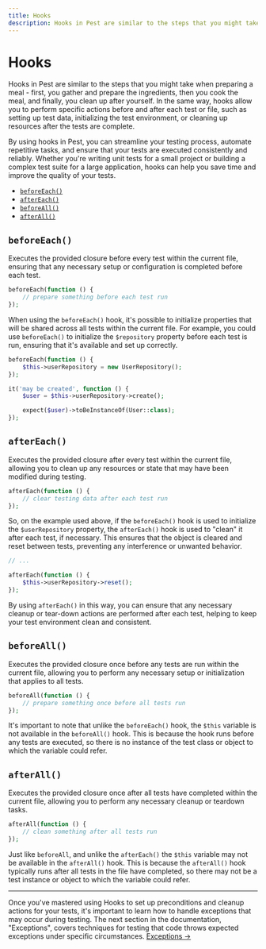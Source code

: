 ```yaml
---
title: Hooks
description: Hooks in Pest are similar to the steps that you might take when preparing a meal - first, you gather and prepare the ingredients, then you cook the meal, and finally, you clean up after yourself.
---
```


# Hooks

Hooks in Pest are similar to the steps that you might take when preparing a meal - first, you gather and prepare the ingredients, then you cook the meal, and finally, you clean up after yourself. In the same way, hooks allow you to perform specific actions before and after each test or file, such as setting up test data, initializing the test environment, or cleaning up resources after the tests are complete.

By using hooks in Pest, you can streamline your testing process, automate repetitive tasks, and ensure that your tests are executed consistently and reliably. Whether you're writing unit tests for a small project or building a complex test suite for a large application, hooks can help you save time and improve the quality of your tests.

<div class="collection-method-list" markdown="1">

- [`beforeEach()`](#beforeeach)
- [`afterEach()`](#aftereach)
- [`beforeAll()`](#beforeall)
- [`afterAll()`](#afterall)

</div>

<a name="beforeeach"></a>
## `beforeEach()`

Executes the provided closure before every test within the current file, ensuring that any necessary setup or configuration is completed before each test.

```php
beforeEach(function () {
    // prepare something before each test run
});
```

When using the `beforeEach()` hook, it's possible to initialize properties that will be shared across all tests within the current file. For example, you could use `beforeEach()` to initialize the `$repository` property before each test is run, ensuring that it's available and set up correctly.

```php
beforeEach(function () {
    $this->userRepository = new UserRepository();
});

it('may be created', function () {
    $user = $this->userRepository->create();

    expect($user)->toBeInstanceOf(User::class);
});
```

<a name="aftereach"></a>
## `afterEach()`

Executes the provided closure after every test within the current file, allowing you to clean up any resources or state that may have been modified during testing.

```php
afterEach(function () {
    // clear testing data after each test run
});
```

So, on the example used above, if the `beforeEach()` hook is used to initialize the `$userRepository` property, the `afterEach()` hook is used to "clean" it after each test, if necessary. This ensures that the object is cleared and reset between tests, preventing any interference or unwanted behavior.

```php
// ...

afterEach(function () {
    $this->userRepository->reset();
});
```

By using `afterEach()` in this way, you can ensure that any necessary cleanup or tear-down actions are performed after each test, helping to keep your test environment clean and consistent.

<a name="beforeall"></a>
## `beforeAll()`

Executes the provided closure once before any tests are run within the current file, allowing you to perform any necessary setup or initialization that applies to all tests.

```php
beforeAll(function () {
    // prepare something once before all tests run
});
```

It's important to note that unlike the `beforeEach()` hook, the `$this` variable is not available in the `beforeAll()` hook. This is because the hook runs before any tests are executed, so there is no instance of the test class or object to which the variable could refer.

<a name="afterall"></a>
## `afterAll()`

Executes the provided closure once after all tests have completed within the current file, allowing you to perform any necessary cleanup or teardown tasks.

```php
afterAll(function () {
    // clean something after all tests run
});
```

Just like `beforeAll`, and unlike the `afterEach()` the `$this` variable may not be available in the `afterAll()` hook. This is because the `afterAll()` hook typically runs after all tests in the file have completed, so there may not be a test instance or object to which the variable could refer.

---

Once you've mastered using Hooks to set up preconditions and cleanup actions for your tests, it's important to learn how to handle exceptions that may occur during testing. The next section in the documentation, "Exceptions", covers techniques for testing that code throws expected exceptions under specific circumstances. [Exceptions →](/docs/exceptions)
